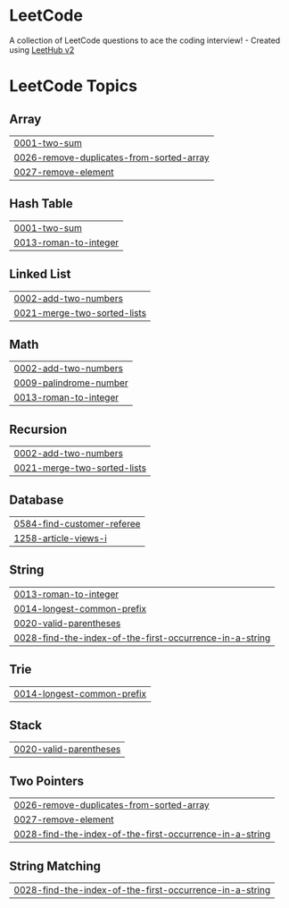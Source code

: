 # LeetCode
A collection of LeetCode questions to ace the coding interview! - Created using [LeetHub v2](https://github.com/arunbhardwaj/LeetHub-2.0)

<!---LeetCode Topics Start-->
# LeetCode Topics
## Array
|  |
| ------- |
| [0001-two-sum](https://github.com/kiryuchi10/LeetCode/tree/master/0001-two-sum) |
| [0026-remove-duplicates-from-sorted-array](https://github.com/kiryuchi10/LeetCode/tree/master/0026-remove-duplicates-from-sorted-array) |
| [0027-remove-element](https://github.com/kiryuchi10/LeetCode/tree/master/0027-remove-element) |
## Hash Table
|  |
| ------- |
| [0001-two-sum](https://github.com/kiryuchi10/LeetCode/tree/master/0001-two-sum) |
| [0013-roman-to-integer](https://github.com/kiryuchi10/LeetCode/tree/master/0013-roman-to-integer) |
## Linked List
|  |
| ------- |
| [0002-add-two-numbers](https://github.com/kiryuchi10/LeetCode/tree/master/0002-add-two-numbers) |
| [0021-merge-two-sorted-lists](https://github.com/kiryuchi10/LeetCode/tree/master/0021-merge-two-sorted-lists) |
## Math
|  |
| ------- |
| [0002-add-two-numbers](https://github.com/kiryuchi10/LeetCode/tree/master/0002-add-two-numbers) |
| [0009-palindrome-number](https://github.com/kiryuchi10/LeetCode/tree/master/0009-palindrome-number) |
| [0013-roman-to-integer](https://github.com/kiryuchi10/LeetCode/tree/master/0013-roman-to-integer) |
## Recursion
|  |
| ------- |
| [0002-add-two-numbers](https://github.com/kiryuchi10/LeetCode/tree/master/0002-add-two-numbers) |
| [0021-merge-two-sorted-lists](https://github.com/kiryuchi10/LeetCode/tree/master/0021-merge-two-sorted-lists) |
## Database
|  |
| ------- |
| [0584-find-customer-referee](https://github.com/kiryuchi10/LeetCode/tree/master/0584-find-customer-referee) |
| [1258-article-views-i](https://github.com/kiryuchi10/LeetCode/tree/master/1258-article-views-i) |
## String
|  |
| ------- |
| [0013-roman-to-integer](https://github.com/kiryuchi10/LeetCode/tree/master/0013-roman-to-integer) |
| [0014-longest-common-prefix](https://github.com/kiryuchi10/LeetCode/tree/master/0014-longest-common-prefix) |
| [0020-valid-parentheses](https://github.com/kiryuchi10/LeetCode/tree/master/0020-valid-parentheses) |
| [0028-find-the-index-of-the-first-occurrence-in-a-string](https://github.com/kiryuchi10/LeetCode/tree/master/0028-find-the-index-of-the-first-occurrence-in-a-string) |
## Trie
|  |
| ------- |
| [0014-longest-common-prefix](https://github.com/kiryuchi10/LeetCode/tree/master/0014-longest-common-prefix) |
## Stack
|  |
| ------- |
| [0020-valid-parentheses](https://github.com/kiryuchi10/LeetCode/tree/master/0020-valid-parentheses) |
## Two Pointers
|  |
| ------- |
| [0026-remove-duplicates-from-sorted-array](https://github.com/kiryuchi10/LeetCode/tree/master/0026-remove-duplicates-from-sorted-array) |
| [0027-remove-element](https://github.com/kiryuchi10/LeetCode/tree/master/0027-remove-element) |
| [0028-find-the-index-of-the-first-occurrence-in-a-string](https://github.com/kiryuchi10/LeetCode/tree/master/0028-find-the-index-of-the-first-occurrence-in-a-string) |
## String Matching
|  |
| ------- |
| [0028-find-the-index-of-the-first-occurrence-in-a-string](https://github.com/kiryuchi10/LeetCode/tree/master/0028-find-the-index-of-the-first-occurrence-in-a-string) |
<!---LeetCode Topics End-->